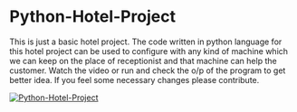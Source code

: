 # Python-Hotel-Project
This is just a basic hotel project.
The code written in python language for this hotel project can be used to configure with any kind of machine which we can keep on the place of receptionist and that machine can help the customer.
Watch the video or run and check the o/p of the program to get better idea.
If you feel some necessary changes please contribute.

[![Python-Hotel-Project](https://img.youtube.com/vi/https://www.youtube.com/watch?v=NZb5YSpP8rE&t.jpg)](https://www.youtube.com/watch?v=NZb5YSpP8rE&t=3s)
